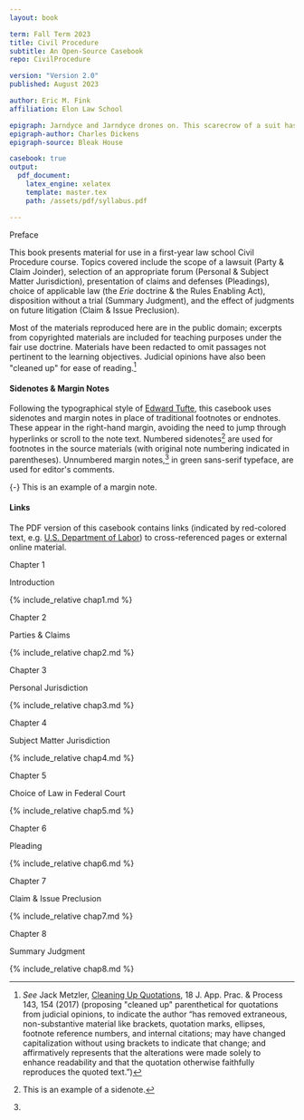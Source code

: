 ```yaml
---
layout: book

term: Fall Term 2023
title: Civil Procedure
subtitle: An Open-Source Casebook
repo: CivilProcedure

version: "Version 2.0"
published: August 2023

author: Eric M. Fink
affiliation: Elon Law School

epigraph: Jarndyce and Jarndyce drones on. This scarecrow of a suit has, in course of time, become so complicated that no man alive knows what it means. The parties to it understand it least, but it has been observed that no two Chancery lawyers can talk about it for five minutes without coming to a total disagreement as to all the premises. Innumerable children have been born into the cause; innumerable young people have married into it; innumerable old people have died out of it. Scores of persons have deliriously found themselves made parties in Jarndyce and Jarndyce without knowing how or why; whole families have inherited legendary hatreds with the suit. The little plaintiff or defendant who was promised a new rocking-horse when Jarndyce and Jarndyce should be settled has grown up, possessed himself of a real horse, and trotted away into the other world. Fair wards of court have faded into mothers and grandmothers; a long procession of Chancellors has come in and gone out; the legion of bills in the suit have been transformed into mere bills of mortality; there are not three Jarndyces left upon the earth perhaps since old Tom Jarndyce in despair blew his brains out at a coffee-house in Chancery Lane; but Jarndyce and Jarndyce still drags its dreary length before the court,  perennially hopeless.
epigraph-author: Charles Dickens
epigraph-source: Bleak House

casebook: true
output:
  pdf_document:
    latex_engine: xelatex
    template: master.tex
    path: /assets/pdf/syllabus.pdf

---
```


<!-- PREFACE -->

<div class="chapter">

<p class="chapter-name">Preface</p>

This book presents material for use in a first-year law school Civil Procedure course. Topics covered include the scope of a lawsuit (Party & Claim Joinder), selection of an appropriate forum (Personal & Subject Matter Jurisdiction), presentation of claims and defenses (Pleadings), choice of applicable law (the _Erie_ doctrine & the Rules Enabling Act), disposition without a trial (Summary Judgment), and the effect of judgments on future litigation (Claim & Issue Preclusion).

Most of the materials reproduced here are in the public domain; excerpts from copyrighted materials are included for teaching purposes under the fair use doctrine. Materials have been redacted to omit passages not pertinent to the learning objectives. Judicial opinions have also been "cleaned up" for ease of reading.[^Preface1] 

[^Preface1]: _See_ Jack Metzler, [Cleaning Up Quotations](https://lawrepository.ualr.edu/cgi/viewcontent.cgi?article=1405&context=appellatepracticeprocess), 18 J. App. Prac. & Process 143, 154 (2017) (proposing "cleaned up" parenthetical for quotations from judicial opinions, to indicate the author “has removed extraneous, non-substantive material like brackets, quotation marks, ellipses, footnote reference numbers, and internal citations; may have changed capitalization without using brackets to indicate that change; and affirmatively represents that the alterations were made solely to enhance readability and that the quotation otherwise faithfully reproduces the quoted text.”) 

#### Sidenotes & Margin Notes

Following the typographical style of [Edward Tufte](https://www.edwardtufte.com/tufte/), this casebook uses sidenotes and margin notes in place of traditional footnotes or endnotes. These appear in the right-hand margin, avoiding the need to jump through hyperlinks or scroll to the note text. Numbered sidenotes[^sidenote] are used for footnotes in the source materials (with original note numbering indicated in parentheses). Unnumbered margin notes,[^marginnote] in <span class="sans-green">green sans-serif typeface</span>, are used for editor's comments. 

[^sidenote]: This is an example of a sidenote. 

[^marginnote]: 
  {-} This is an example of a margin note. 

#### Links 

The PDF version of this casebook contains links (indicated by red-colored text, e.g. [U.S. Department of Labor](https://www.dol.gov/)) to cross-referenced pages or external online material. 

</div>

<!-- CHAPTER 1 -->

<div class="chapter">

<p class="chapter-number">Chapter 1</p>
<p class="chapter-name">Introduction</p>

{% include_relative chap1.md %}

</div>


<!-- CHAPTER 2 -->
<div class="chapter">


<p class="chapter-number">Chapter 2</p>
<p class="chapter-name">Parties & Claims</p>

{% include_relative chap2.md %}

</div>


<!-- CHAPTER 3 -->
<div class="chapter">

<p class="chapter-number">Chapter 3</p>
<p class="chapter-name">Personal Jurisdiction</p>

{% include_relative chap3.md %}

</div>


<!-- CHAPTER 4 -->
<div class="chapter">

<p class="chapter-number">Chapter 4</p>
<p class="chapter-name">Subject Matter Jurisdiction</p>

{% include_relative chap4.md %}

</div>


<!-- CHAPTER 5 -->
<div class="chapter">

<p class="chapter-number">Chapter 5</p>
<p class="chapter-name">Choice of Law in Federal Court</p>

{% include_relative chap5.md %}

</div>


<!-- CHAPTER 6 -->
<div class="chapter">

<p class="chapter-number">Chapter 6</p>
<p class="chapter-name">Pleading</p>

{% include_relative chap6.md %}

</div>


<!-- CHAPTER 7 -->
<div class="chapter">

<p class="chapter-number">Chapter 7</p>
<p class="chapter-name">Claim & Issue Preclusion</p>

{% include_relative chap7.md %}

</div>


<!-- CHAPTER 8 -->
<div class="chapter">

<p class="chapter-number">Chapter 8</p>
<p class="chapter-name">Summary Judgment</p>

{% include_relative chap8.md %}

</div>